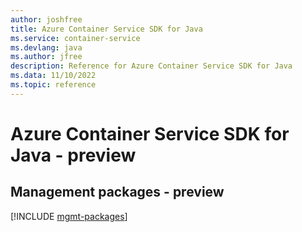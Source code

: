 ```yaml
---
author: joshfree
title: Azure Container Service SDK for Java
ms.service: container-service
ms.devlang: java
ms.author: jfree
description: Reference for Azure Container Service SDK for Java
ms.data: 11/10/2022
ms.topic: reference
---
```

# Azure Container Service SDK for Java - preview

## Management packages - preview
[!INCLUDE [mgmt-packages](container-service-mgmt-index.md)]